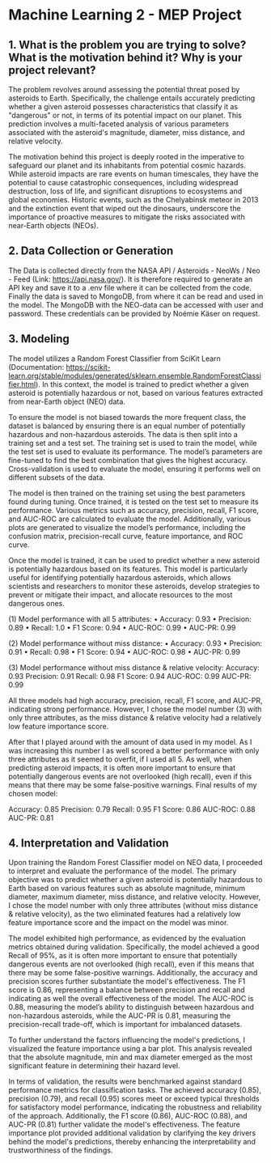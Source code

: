 # Machine Learning 2 - MEP Project

## 1. What is the problem you are trying to solve? What is the motivation behind it? Why is your project relevant?
The problem revolves around assessing the potential threat posed by asteroids to Earth. Specifically, the challenge entails accurately predicting whether a given asteroid possesses characteristics that classify it as "dangerous" or not, in terms of its potential impact on our planet. This prediction involves a multi-faceted analysis of various parameters associated with the asteroid's magnitude, diameter, miss distance, and relative velocity.

The motivation behind this project is deeply rooted in the imperative to safeguard our planet and its inhabitants from potential cosmic hazards. While asteroid impacts are rare events on human timescales, they have the potential to cause catastrophic consequences, including widespread destruction, loss of life, and significant disruptions to ecosystems and global economies. Historic events, such as the Chelyabinsk meteor in 2013 and the extinction event that wiped out the dinosaurs, underscore the importance of proactive measures to mitigate the risks associated with near-Earth objects (NEOs).

## 2. Data Collection or Generation
The Data is collected directly from the NASA API / Asteroids - NeoWs / Neo - Feed (Link: https://api.nasa.gov/). It is therefore required to generate an API key and save it to a .env file where it can be collected from the code. Finally the data is saved to MongoDB, from where it can be read and used in the model. The MongoDB with the NEO-data can be accessed with user and password. These credentials can be provided by Noémie Käser on request.

## 3. Modeling
The model utilizes a Random Forest Classifier from SciKit Learn (Documentation: https://scikit-learn.org/stable/modules/generated/sklearn.ensemble.RandomForestClassifier.html). In this context, the model is trained to predict whether a given asteroid is potentially hazardous or not, based on various features extracted from near-Earth object (NEO) data.

To ensure the model is not biased towards the more frequent class, the dataset is balanced by ensuring there is an equal number of potentially hazardous and non-hazardous asteroids. The data is then split into a training set and a test set. The training set is used to train the model, while the test set is used to evaluate its performance. The model’s parameters are fine-tuned to find the best combination that gives the highest accuracy. Cross-validation is used to evaluate the model, ensuring it performs well on different subsets of the data.

The model is then trained on the training set using the best parameters found during tuning. Once trained, it is tested on the test set to measure its performance. Various metrics such as accuracy, precision, recall, F1 score, and AUC-ROC are calculated to evaluate the model. Additionally, various plots are generated to visualize the model’s performance, including the confusion matrix, precision-recall curve, feature importance, and ROC curve.

Once the model is trained, it can be used to predict whether a new asteroid is potentially hazardous based on its features. This model is particularly useful for identifying potentially hazardous asteroids, which allows scientists and researchers to monitor these asteroids, develop strategies to prevent or mitigate their impact, and allocate resources to the most dangerous ones.

(1) Model performance with all 5 attributes:
• Accuracy: 0.93
• Precision: 0.89
• Recall: 1.0
• F1 Score: 0.94
• AUC-ROC: 0.99
• AUC-PR: 0.99

(2) Model performance without miss distance:
• Accuracy: 0.93
• Precision: 0.91
• Recall: 0.98
• F1 Score: 0.94
• AUC-ROC: 0.98
• AUC-PR: 0.99

(3) Model performance without miss distance & relative velocity:
Accuracy: 0.93
Precision: 0.91
Recall: 0.98
F1 Score: 0.94
AUC-ROC: 0.99
AUC-PR: 0.99

All three models had high accuracy, precision, recall, F1 score, and AUC-PR, indicating strong performance. However, I chose the model number (3) with only three attributes, as the miss distance & relative velocity had a relatively low feature importance score.

After that I played around with the amount of data used in my model. As I was increasing this number I as well scored a better performance with only three attributes as it seemed to overfit, if I used all 5. As well, when predicting asteroid impacts, it is often more important to ensure that potentially dangerous events are not overlooked (high recall), even if this means that there may be some false-positive warnings. 
Final results of my chosen model:

Accuracy: 0.85
Precision: 0.79
Recall: 0.95
F1 Score: 0.86
AUC-ROC: 0.88
AUC-PR: 0.81


## 4. Interpretation and Validation 
Upon training the Random Forest Classifier model on NEO data, I proceeded to interpret and evaluate the performance of the model. The primary objective was to predict whether a given asteroid is potentially hazardous to Earth based on various features such as absolute magnitude, minimum diameter, maximum diameter, miss distance, and relative velocity. However, I chose the model number with only three attributes (without miss distance & relative velocity), as the two eliminated features had a relatively low feature importance score and the impact on the model was minor.

The model exhibited high performance, as evidenced by the evaluation metrics obtained during validation. Specifically, the model achieved a good Recall of 95%, as it is often more important to ensure that potentially dangerous events are not overlooked (high recall), even if this means that there may be some false-positive warnings. Additionally, the accuracy and precision scores further substantiate the model's effectiveness. The F1 score is 0.86, representing a balance between precision and recall and indicating as well the overall effectiveness of the model. The AUC-ROC is 0.88, measuring the model’s ability to distinguish between hazardous and non-hazardous asteroids, while the AUC-PR is 0.81, measuring the precision-recall trade-off, which is important for imbalanced datasets.

To further understand the factors influencing the model's predictions, I visualized the feature importance using a bar plot. This analysis revealed that the absolute magnitude, min and max diameter emerged as the most significant feature in determining their hazard level.

In terms of validation, the results were benchmarked against standard performance metrics for classification tasks. The achieved accuracy (0.85), precision (0.79), and recall (0.95) scores meet or exceed typical thresholds for satisfactory model performance, indicating the robustness and reliability of the approach. Additionally, the F1 score (0.86), AUC-ROC (0.88), and AUC-PR (0.81) further validate the model's effectiveness. The feature importance plot provided additional validation by clarifying the key drivers behind the model's predictions, thereby enhancing the interpretability and trustworthiness of the findings.
